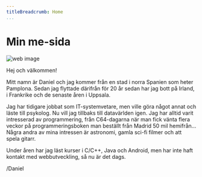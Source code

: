 ```yaml
---
titleBreadcrumb: Home
...
```

Min me-sida
===========

<img src="img/teide.jpg" alt="web image">

Hej och välkommen!

Mitt namn är Daniel och jag kommer från en stad i norra Spanien som heter Pamplona. Sedan jag flyttade därifrån för 20 år sedan har jag bott på Irland, i Frankrike och de senaste åren i Uppsala.

Jag har tidigare jobbat som IT-systemvetare, men ville göra något annat och läste till psykolog. Nu vill jag tillbaks till datavärlden igen. Jag har alltid varit intresserad av programmering, från C64-dagarna när man fick vänta flera veckor på programmeringsboken man beställt från Madrid 50 mil hemifrån... Några andra av mina intressen är astronomi, gamla sci-fi filmer och att spela gitarr.

Under åren har jag läst kurser i C/C++, Java och Android, men har inte haft kontakt med webbutveckling, så nu är det dags.

/Daniel
